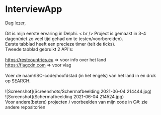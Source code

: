 # InterviewApp

Dag lezer, <br />
<br />
Dit is mijn eerste ervaring in Delphi. < br />
Project is gemaakt in 3-4 dagen(niet zo veel tijd gehad om te testen/voorbereiden). <br />
Eerste tabblad heeft een precieze timer (telt de ticks). <br />
Tweede tabblad gebruikt 2 API's: <br />
<br />
https://restcountries.eu => voor info over het land <br />
https://flagcdn.com => voor vlag <br />
<br />
Voer de naam/ISO-code/hoofdstad (in het engels) van het land in en druk op SEARCH. <br />
<br />
![Screenshot](Screenshots/Schermafbeelding 2021-06-04 214444.jpg)
<br />
![Screenshot](Schermafbeelding 2021-06-04 214524.jpg)
<br />
Voor andere(betere) projecten / voorbeelden van mijn code in C#: zie andere repositoriën
